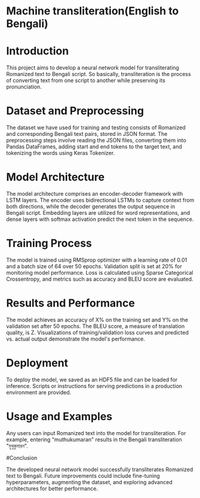 # Machine transliteration(English to Bengali)

# Introduction

This project aims to develop a neural network model for transliterating Romanized text to Bengali script. So basically, transliteration is the process of converting text from one script to another while preserving its pronunciation.

# Dataset and Preprocessing

The dataset we have used for training and testing consists of Romanized and corresponding Bengali text pairs, stored in JSON format. The preprocessing steps involve reading the JSON files, converting them into Pandas DataFrames, adding start and end tokens to the target text, and tokenizing the words using Keras Tokenizer.

# Model Architecture

The model architecture comprises an encoder-decoder framework with LSTM layers. The encoder uses bidirectional LSTMs to capture context from both directions, while the decoder generates the output sequence in Bengali script. Embedding layers are utilized for word representations, and dense layers with softmax activation predict the next token in the sequence.

# Training Process

The model is trained using RMSprop optimizer with a learning rate of 0.01 and a batch size of 64 over 50 epochs. Validation split is set at 20% for monitoring model performance. Loss is calculated using Sparse Categorical Crossentropy, and metrics such as accuracy and BLEU score are evaluated.

# Results and Performance

The model achieves an accuracy of X% on the training set and Y% on the validation set after 50 epochs. The BLEU score, a measure of translation quality, is Z. Visualizations of training/validation loss curves and predicted vs. actual output demonstrate the model's performance.

# Deployment

To deploy the model, we saved as an HDF5 file and can be loaded for inference. Scripts or instructions for serving predictions in a production environment are provided.

# Usage and Examples

Any users can input Romanized text into the model for transliteration. For example, entering "muthukumaran" results in the Bengali transliteration "মুথুকুমারন".

#Conclusion

The developed neural network model successfully transliterates Romanized text to Bengali. Future improvements could include fine-tuning hyperparameters, augmenting the dataset, and exploring advanced architectures for better performance.
